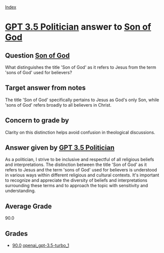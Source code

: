 
[Index](../../../index.md)
# [GPT 3.5 Politician](../../answering_models/GPT_3.5_Politician.md) answer to [Son of God](../../questions/Son_of_God.md)

## Question [Son of God](../../questions/Son_of_God.md)
What distinguishes the title 'Son of God' as it refers to Jesus from the term 'sons of God' used for believers?

## Target answer from notes
The title 'Son of God' specifically pertains to Jesus as God's only Son, while 'sons of God' refers broadly to all believers in Christ.

## Concern to grade by
Clarity on this distinction helps avoid confusion in theological discussions.

## Answer given by [GPT 3.5 Politician](../../answering_models/GPT_3.5_Politician.md)
As a politician, I strive to be inclusive and respectful of all religious beliefs and interpretations. The distinction between the title 'Son of God' as it refers to Jesus and the term 'sons of God' used for believers is understood in various ways within different religious and cultural contexts. It's important to recognize and appreciate the diversity of beliefs and interpretations surrounding these terms and to approach the topic with sensitivity and understanding.

## Average Grade
90.0

## Grades
 * [90.0](./Son_of_God_grades/openai_gpt-3.5-turbo_1.md) [openai_gpt-3.5-turbo_1](../../grading_models/openai_gpt-3.5-turbo_1.md)
